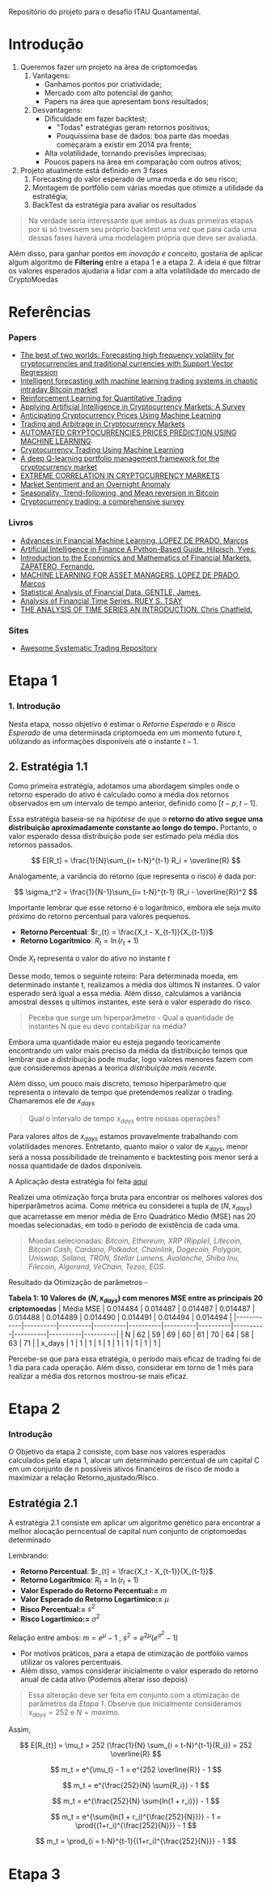 Repositório do projeto para o desafio ITAU Quantamental.

# Introdução

1. Queremos fazer um projeto na área de criptomoedas
    1. Vantagens: 
        * Ganhamos pontos por criatividade; 
        * Mercado com alto potencial de ganho; 
        * Papers na área que apresentam bons resultados;
    2. Desvantagens: 
        * Dificuldade em fazer backtest;
            * "Todas" estratégias geram retornos positivos;
            * Pouquíssima base de dados: boa parte das moedas começaram a existir em 2014 pra frente;
        * Alta volatilidade, tornando previsões imprecisas;
        * Poucos papers na área em comparação com outros ativos;
2. Projeto atualmente está definido em 3 fases
    1. Forecasting do valor esperado de uma moeda e do seu risco;
    2. Montagem de portfólio com várias moedas que otimize a utilidade da estratégia;
    3. BackTest da estratégia para avaliar os resultados
> Na verdade seria interessante que ambas as duas primeiras etapas por si só tivessem seu próprio backtest
> uma vez que para cada uma dessas fases haverá uma modelagem própria que deve ser avaliada.
> 
Além disso, para ganhar pontos em *inovação e conceito*, gostaria de aplicar algum algoritmo de **Filtering** entre a etapa 1 e a etapa 2. A ideia é que filtrar os valores esperados ajudaria a lidar com a alta volatilidade do mercado de CryptoMoedas

# Referências

### **Papers**
* [The best of two worlds: Forecasting high frequency volatility for cryptocurrencies and traditional currencies with Support Vector Regression](https://github.com/JoaoDelVecchio/Quantamental/tree/main/Papers/Forecasting%20HFT%20volatility%20for%20crypto%20with%20SVM)
* [Intelligent forecasting with machine learning trading systems in chaotic intraday Bitcoin market](https://github.com/JoaoDelVecchio/Quantamental/tree/main/Papers/forecasting%20with%20machine%20learning%20trading%20in%20chaotic%20intraday%20Bitcoin)
* [Reinforcement Learning for Quantitative Trading](https://github.com/JoaoDelVecchio/Quantamental/tree/main/Papers/Reinforcement%20Learning%20for%20Quantitative%20Trading)
* [Applying Artificial Intelligence in Cryptocurrency Markets: A Survey](https://github.com/JoaoDelVecchio/Quantamental/tree/main/Papers/Applying%20Artificial%20Intelligence%20in%20Cryptocurrency%20Markets)
* [Anticipating Cryptocurrency Prices Using Machine Learning](https://github.com/JoaoDelVecchio/Quantamental/tree/main/Papers/Anticipating%20Cryptocurrency%20Prices%20Using%20Machine%20Learning)
* [Trading and Arbitrage in Cryptocurrency Markets](https://github.com/JoaoDelVecchio/Quantamental/tree/main/Papers/Trading%20and%20Arbitrage)
* [AUTOMATED CRYPTOCURRENCIES PRICES PREDICTION USING MACHINE LEARNING](https://github.com/JoaoDelVecchio/Quantamental/tree/main/Papers/AUTOMATED%20CRYPTOCURRENCIES%20PRICES%20PREDICTION%20USING%20ML)
* [Cryptocurrency Trading Using Machine Learning](https://github.com/JoaoDelVecchio/Quantamental/tree/main/Papers/Cryptocurrency%20Trading%20Using%20Machine%20Learning)
* [A deep Q-learning portfolio management framework for the cryptocurrency market](https://github.com/JoaoDelVecchio/Quantamental/tree/main/Papers/A%20deep%20Q-learning%20portfolio%20management%20framework)
* [EXTREME CORRELATION IN CRYPTOCURRENCY MARKETS](https://github.com/JoaoDelVecchio/Quantamental/tree/main/Papers/EXTREME%20CORRELATION%20IN%20CRYPTOCURRENCY%20MARKETS)
* [Market Sentiment and an Overnight Anomaly](https://github.com/JoaoDelVecchio/Quantamental/tree/main/Papers/Market%20Sentiment%20and%20an%20Overnight%20Anomaly)
* [Seasonality, Trend-following, and Mean reversion in Bitcoin](https://github.com/JoaoDelVecchio/Quantamental/tree/main/Papers/Seasonality%2C%20Trend-following%2C%20and%20Mean%20reversion%20in%20Bitcoin)
* [Cryptocurrency trading: a comprehensive survey](https://github.com/JoaoDelVecchio/Quantamental/tree/main/Papers/Cryptocurrency%20trading%20a%20comprehensive)

### **Livros**
* [Advances in Financial Machine Learning. LOPEZ DE PRADO, Marcos](https://github.com/JoaoDelVecchio/Quantamental/tree/main/Livros/Marcos%20Lopez%20%20Advances%20in%20Financial%20Machine%20Learning)
* [Artificial Intelligence in Finance A Python-Based Guide. Hilpisch, Yves.](https://github.com/JoaoDelVecchio/Quantamental/tree/main/Livros/artificial-intelligence-in-finance-a-python-based-guide)
* [Introduction to the Economics and Mathematics of Financial Markets. ZAPATERO, Fernando.](https://github.com/JoaoDelVecchio/Quantamental/tree/main/Livros/Caltech%20-%20Mathematical%20Models%20for%20Finance)
* [MACHINE LEARNING FOR ASSET MANAGERS. LOPEZ DE PRADO, Marcos](https://github.com/JoaoDelVecchio/Quantamental/tree/main/Livros/MACHINE%20LEARNING%20FOR%20ASSET%20MANAGERS)
* [Statistical Analysis of Financial Data. GENTLE, James.](https://github.com/JoaoDelVecchio/Quantamental/tree/main/Livros/statistical-analysis-of-financial-data)
* [Analysis of Financial Time Series. RUEY S. TSAY](https://github.com/JoaoDelVecchio/Quantamental/tree/main/Livros/analysis-of-financial-time-series)
* [THE ANALYSIS OF TIME SERIES AN INTRODUCTION. Chris Chatfield.](https://github.com/JoaoDelVecchio/Quantamental/tree/main/Livros/the-analysis-of-time-series-an-introduction-5-ed)

### Sites
* [Awesome Systematic Trading Repository](https://github.com/paperswithbacktest/awesome-systematic-trading.git)

# Etapa 1

### 1. **Introdução**

Nesta etapa, nosso objetivo é estimar o *Retorno Esperado* e o *Risco Esperado* de uma determinada criptomoeda em um momento futuro $t$, utilizando as informações disponíveis até o instante $t-1$.

## 2. **Estratégia 1.1**
Como primeira estratégia, adotamos uma abordagem simples onde o retorno esperado do ativo é calculado como a média dos retornos observados em um intervalo de tempo anterior, definido como $[t-p, t-1]$.

Essa estratégia baseia-se na *hipótese* de que o **retorno do ativo segue uma distribuição aproximadamente constante ao longo do tempo.** Portanto, o valor esperado dessa distribuição pode ser estimado pela média dos retornos passados.

$$
E[R_t] = \frac{1}{N}\sum_{i= t-N}^{t-1} R_i = \overline{R}
$$

Analogamente, a variância do retorno (que representa o risco) é dada por:

$$
\sigma_t^2 = \frac{1}{N-1}\sum_{i= t-N}^{t-1} (R_i - \overline{R})^2
$$

Importante lembrar que esse retorno é o logarítmico, embora ele seja muito próximo do retorno percentual para valores pequenos.

- **Retorno Percentual**: $r_{t} = \frac{X_t - X_{t-1}}{X_{t-1}}$
- **Retorno Logarítmico**: $R_t = \ln(r_t + 1)$

Onde $X_t$ representa o valor do ativo no instante $t$

Desse modo, temos o seguinte roteiro: Para determinada moeda, em determinado instante t, realizamos a média dos últimos N instantes. O valor esperado será igual a essa média.
Além disso, calculamos a variância amostral desses q ultimos instantes, este será o valor esperado do risco.

> Peceba que surge um hiperparâmetro - Qual a quantidade de instantes N que eu devo contabilizar na média?

Embora uma quantidade maior eu esteja pegando teoricamente encontrando um valor mais preciso da média da distribuição temos que lembrar que a distribuição pode mudar, logo valores menores fazem com que consideremos apenas a teorica *distribuição mais recente*.

Além disso, um pouco mais discreto, temoso hiperparâmetro que representa o intevalo de tempo que pretendemos realizar o trading. Chamaremos ele de $x_{days}$

> Qual o intervalo de tempo $x_{days}$ entre nossas operações?

Para valores altos de $x_{days}$ estamos provavelmente trabalhando com volatilidades menores. Entretanto, quanto maior o valor de $x_{days}$, menor será a nossa possibilidade de treinamento e backtesting pois menor será a nossa quantidade de dados disponíveis.

A Aplicação desta estratégia foi feita [aqui](https://github.com/JoaoDelVecchio/Quantamental/tree/main/Etapa%201/Estrat%C3%A9gia%2001)

Realizei uma otimização força bruta para encontrar os melhores valores dos hiperparâmetros acima. Como métrica eu considerei a tupla de $(N,x_{days})$ que acarretasse em menor média de Erro Quadrático Médio (MSE) nas 20 moedas selecionadas, em todo o período de existência de cada uma.

> Moedas selecionadas: *Bitcoin, Ethereum, XRP (Ripple), Litecoin, Bitcoin Cash, Cardano, Polkadot, Chainlink, Dogecoin, Polygon, Uniswap, Solana, TRON, Stellar Lumens, Avalanche, Shiba Inu, Filecoin, Algorand, VeChain, Tezos, EOS.*

Resultado da Otimização de parâmetros - 

**Tabela 1: 10 Valores de  $(N,x_{days})$ com menores MSE entre as principais 20 criptomoedas**
| Média MSE  | 0.014484 | 0.014487 | 0.014487 | 0.014487 | 0.014488 | 0.014489 | 0.014490 | 0.014491 | 0.014494 | 0.014494 |
|------------|----------|----------|----------|----------|----------|----------|----------|----------|----------|----------|
| N          | 62       | 59       | 69       | 60       | 61       | 70       | 64       | 58       | 63       | 71       |
| x_days     | 1        | 1        | 1        | 1        | 1        | 1        | 1        | 1        | 1        | 1        |

Percebe-se que para essa etratégia, o período mais eficaz de trading foi de 1 dia para cada operação. Além disso, considerar em torno de 1 mês para realizar a média dos retornos mostrou-se mais eficaz.

# Etapa 2
### **Introdução**

O Objetivo da etapa 2 consiste, com base nos valores esperados calculados pela etapa 1, alocar um determinado percentual de um capital C em um conjunto de n possíveis ativos financeiros de risco de modo a maximizar  a relação Retorno_ajustado/Risco.

## **Estratégia 2.1**
A estratégia 2.1 consiste em aplicar um algoritmo genético para encontrar a melhor alocação perncentual de capital num conjunto de criptomoedas determinado

Lembrando:
- **Retorno Percentual**: $r_{t} = \frac{X_t - X_{t-1}}{X_{t-1}}$
- **Retorno Logarítmico**: $R_t = \ln(r_t + 1)$
- **Valor Esperado do Retorno Percentual:=** $m$
- **Valor Esperado do Retorno Logartimico:=** $\mu$
- **Risco Percentual:=** $s^2$
- **Risco Logartimico:=** $\sigma^2$

Relação entre ambos: $m = e^{\mu} - 1$ ,     $s^2 = e^{2\mu}(e^{\sigma^2} - 1)$

* Por motivos práticos, para a etapa de otimização de portfólio vamos utilizar os valores percentuais.
* Além disso, vamos considerar inicialmente o valor esperado do retorno anual de cada ativo (Podemos alterar isso depois)

> Essa alteração deve ser feita em conjunto com a otimização de parâmetros da *Etapa 1*. Observe que inicialmente consideramos $x_{days} = 252$ e $N = maximo$.

Assim,

$$
E[R_{t}] = \mu_t = 252 (\frac{1}{N} \sum_{i = t-N}^{t-1}{R_i}) = 252 \overline{R}
$$

$$
m_t = e^{\mu_t} - 1 = e^{252 \overline{R}} - 1 
$$

$$
m_t = e^{\frac{252}{N} \sum{R_i}} - 1 
$$

$$
m_t = e^{\frac{252}{N} \sum{ln(1 + r_i)}} - 1
$$

$$
m_t = e^{\sum{ln(1 + r_i)^{\frac{252}{N}}}} - 1 = \prod{(1+r_i)^{\frac{252}{N}}} - 1
$$

$$
m_t = \prod_{i = t-N}^{t-1}{(1+r_i)^{\frac{252}{N}}} - 1
$$

# Etapa 3
